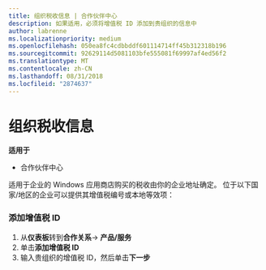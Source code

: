 ```yaml
---
title: 组织税收信息 | 合作伙伴中心
description: 如果适用，必须将增值税 ID 添加到贵组织的信息中
author: labrenne
ms.localizationpriority: medium
ms.openlocfilehash: 050ea8fc4cdbbddf601114714ff45b312318b196
ms.sourcegitcommit: 92629114d5081103bfe555081f69997af4ed56f2
ms.translationtype: MT
ms.contentlocale: zh-CN
ms.lasthandoff: 08/31/2018
ms.locfileid: "2874637"
---
```

# <a name="organization-tax-information"></a>组织税收信息

**适用于**

-  合作伙伴中心

适用于企业的 Windows 应用商店购买的税收由你的企业地址确定。 位于以下国家/地区的企业可以提供其增值税编号或本地等效项：

### <a name="add-your-vat-id"></a>添加增值税 ID

1.  从**仪表板**转到**合作关系**-> **产品/服务**
2.  单击**添加增值税 ID**
3.  输入贵组织的增值税 ID，然后单击**下一步**





 



